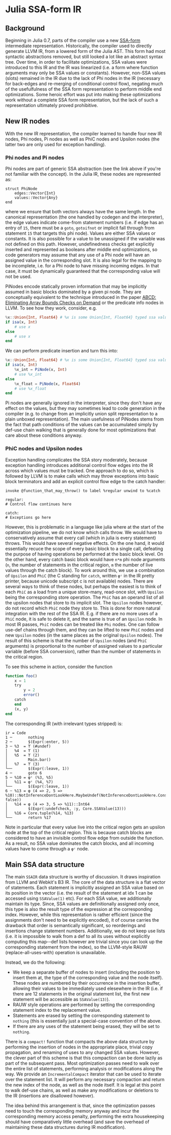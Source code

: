 # Julia SSA-form IR

## Background

Beginning in Julia 0.7, parts of the compiler use a new [SSA-form](https://en.wikipedia.org/wiki/Static_single_assignment_form)
intermediate representation. Historically, the compiler used to directly generate LLVM IR, from a lowered form of the Julia
AST. This form had most syntactic abstractions removed, but still looked a lot like an abstract syntax tree.
Over time, in order to facilitate optimizations, SSA values were introduced to this IR and the IR was
linearized (i.e. a form where function arguments may only be SSA values or constants). However, non-SSA values
(slots) remained in the IR due to the lack of Phi nodes in the IR (necessary for back-edges and re-merging of
conditional control flow), negating much of the usefulfulness of the SSA form representation to perform
middle end optimizations. Some heroic effort was put into making these optimizations work without a complete SSA
form representation, but the lack of such a representation ultimately proved prohibitive.

## New IR nodes

With the new IR representation, the compiler learned to handle four new IR nodes, Phi nodes, Pi
nodes as well as PhiC nodes and Upsilon nodes (the latter two are only used for exception handling).

### Phi nodes and Pi nodes

Phi nodes are part of generic SSA abstraction (see the link above if you're not familiar with
the concept). In the Julia IR, these nodes are represented as:
```
struct PhiNode
    edges::Vector{Int}
    values::Vector{Any}
end
```
where we ensure that both vectors always have the same length. In the canonical representation (the one
handled by codegen and the interpreter), the edge values indicate come-from statement numbers (i.e.
if edge has an entry of `15`, there must be a `goto`, `gotoifnot` or implicit fall through from
statement `15` that targets this phi node). Values are either SSA values or constants. It is also
possible for a value to be unassigned if the variable was not defined on this path. However, undefinedness
checks get explicitly inserted and represented as booleans after middle end optimizations, so code generators
may assume that any use of a Phi node will have an assigned value in the corresponding slot. It is also legal
for the mapping to be incomplete, i.e. for a Phi node to have missing incoming edges. In that case, it must
be dynamically guaranteed that the corresponding value will not be used.

PiNodes encode statically proven information that may be implicitly assumed in basic blocks dominated by a given
pi node. They are conceptually equivalent to the technique introduced in the paper
[ABCD: Eliminating Array Bounds Checks on Demand](https://dl.acm.org/citation.cfm?id=358438.349342) or the predicate info nodes in LLVM. To see how they work, consider,
e.g.

```julia
%x::Union{Int, Float64} # %x is some Union{Int, Float64} typed ssa value
if isa(x, Int)
    # use x
else
    # use x
end
```

We can perform predicate insertion and turn this into:

```julia
%x::Union{Int, Float64} # %x is some Union{Int, Float64} typed ssa value
if isa(x, Int)
    %x_int = PiNode(x, Int)
    # use %x_int
else
    %x_float = PiNode(x, Float64)
    # use %x_float
end
```

Pi nodes are generally ignored in the interpreter, since they don't have any effect on the values,
but they may sometimes lead to code generation in the compiler (e.g. to change from an implicitly
union split representation to a plain unboxed representation). The main usefulness of PiNodes stems
from the fact that path conditions of the values can be accumulated simply by def-use chain walking
that is generally done for most optimizations that care about these conditions anyway.

### PhiC nodes and Upsilon nodes

Exception handling complicates the SSA story moderately, because exception handling
introduces additional control flow edges into the IR across which values must be tracked.
One approach to do so, which is followed by LLVM is to make calls which may throw exceptions
into basic block terminators and add an explicit control flow edge to the catch handler:

```
invoke @function_that_may_throw() to label %regular unwind to %catch

regular:
# Control flow continues here

catch:
# Exceptions go here
```

However, this is problematic in a language like julia where at the start of the optimization
pipeline, we do not know which calls throw. We would have to conservatively assume that every
call (which in julia is every statement) throws. This would have several negative effects.
On the one hand, it would essentially recuce the scope of every basic block to a single call,
defeating the purpose of having operations be performed at the basic block level. On the other
hand, every catch basic block would have `n*m` phi node arguments (`n`, the number of statements
in the critical region, `m` the number of live values through the catch block). To work around
this, we use a combination of `Upsilon` and `PhiC` (the C standing for `catch`,
written `φᶜ` in the IR pretty printer, because
unicode subscript c is not available) nodes. There are several ways to think of these nodes, but
perhaps the easiest is to think of each `PhiC` as a load from a unique store-many, read-once slot,
with `Upsilon` being the corresponding store operation. The `PhiC` has an operand list of all the
upsilon nodes that store to its implicit slot. The `Upsilon` nodes however, do not record which `PhiC`
node they store to. This is done for more natural integration with the rest of the SSA IR. E.g.
if there are no more uses of a `PhiC` node, it is safe to delete it, and the same is true of an
`Upsilon` node. In most IR passes, `PhiC` nodes can be treated like `Phi` nodes. One can follow
use-def chains through them, and they can be lifted to new `PhiC` nodes and new `Upsilon` nodes (in the
same places as the original `Upsilon` nodes). The result of this scheme is that the number of
`Upsilon` nodes (and `PhiC` arguments) is proportional to the number of assigned values to a particular
variable (before SSA conversion), rather than the number of statements in the critical region.

To see this scheme in action, consider the function

```julia
function foo()
    x = 1
    try
        y = 2
        error()
    catch
    end
    (x, y)
end
```

The corresponding IR (with irrelevant types stripped) is:

```
ir = Code
1 ─       nothing
2 ─       $(Expr(:enter, 5))
3 ─ %3  = ϒ (#undef)
│   %4  = ϒ (1)
│   %5  = ϒ (2)
│         Main.bar()
│   %7  = ϒ (3)
└──       $(Expr(:leave, 1))
4 ─       goto 6
5 ─ %10 = φᶜ (%3, %5)
│   %11 = φᶜ (%4, %7)
└──       $(Expr(:leave, 1))
6 ┄ %13 = φ (4 => 2, 5 => %10)::NotInferenceDontLookHere.MaybeUndef(NotInferenceDontLookHere.Const(2, false))
│   %14 = φ (4 => 3, 5 => %11)::Int64
│         $(Expr(:undefcheck, :y, Core.SSAValue(13)))
│   %16 = Core.tuple(%14, %13)
└──       return %17
```

Note in particular that every value live into the critical region gets
an upsilon node at the top of the critical region. This is because
catch blocks are considered to have an invisible control flow edge
from outside the function. As a result, no SSA value dominates the
catch blocks, and all incoming values have to come through a `φᶜ` node.

## Main SSA data structure

The main `SSAIR` data structure is worthy of discussion. It draws inspiration from LLVM and Webkit's B3 IR.
The core of the data structure is a flat vector of statements. Each statement is implicitly assigned
an SSA value based on its position in the vector (i.e. the result of the statement at idx 1 can be
accessed using `SSAValue(1)` etc). For each SSA value, we additionally maintain its type. Since, SSA values
are definitionally assigned only once, this type is also the result type of the expression at the corresponding
index. However, while this representation is rather efficient (since the assignments don't need to be explicitly
encoded), it of course carries the drawback that order is semantically significant, so reorderings and insertions
change statement numbers. Additionally, we do not keep use lists (i.e. it is impossible to walk from a def to
all its uses without explicitly computing this map--def lists however are trivial since you can look up the
corresponding statement from the index), so the LLVM-style RAUW (replace-all-uses-with) operation is unavailable.

Instead, we do the following:

- We keep a separate buffer of nodes to insert (including the position to insert them at, the type of the
  corresponding value and the node itself). These nodes are numbered by their occurrence in the insertion
  buffer, allowing their values to be immediately used elesewhere in the IR (i.e. if there are 12 statements in
  the original statement list, the first new statement will be accessible as `SSAValue(13)`).
- RAUW style operations are performed by setting the corresponding statement index to the replacement
  value.
- Statements are erased by setting the corresponding statement to `nothing` (this is essentially just a special-case
  convention of the above.
- If there are any uses of the statement being erased, they will be set to `nothing`.

There is a `compact!` function that compacts the above data structure by performing the insertion of nodes in the appropriate place, trivial copy propagation, and renaming of uses to any changed SSA values. However, the clever part
of this scheme is that this compaction can be done lazily as part of the subsequent pass. Most optimization passes
need to walk over the entire list of statements, performing analysis or modifications along the way. We provide an
`IncrementalCompact` iterator that can be used to iterate over the statement list. It will perform any necessary compaction
and return the new index of the node, as well as the node itself. It is legal at this point to walk def-use chains,
as well as make any modifications or deletions to the IR (insertions are disallowed however).

The idea behind this arrangement is that, since the optimization passes need to touch the corresponding memory anyway
and incur the corresponding memory access penalty, performing the extra housekeeping should have comparatively little
overhead (and save the overhead of maintaining these data structures during IR modification).
